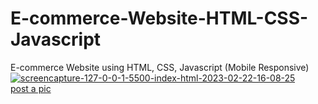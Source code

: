 # E-commerce-Website-HTML-CSS-Javascript

E-commerce Website using HTML, CSS, Javascript (Mobile Responsive)
<a href="https://ibb.co/9n4YnX2"><img src="https://i.ibb.co/rkpykPM/screencapture-127-0-0-1-5500-index-html-2023-02-22-16-08-25.png" alt="screencapture-127-0-0-1-5500-index-html-2023-02-22-16-08-25" border="0"></a><br /><a target='_blank' href='https://imgbb.com/'>post a pic</a><br />
